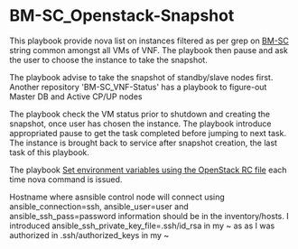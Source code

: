 # BM-SC_Openstack-Snapshot
This playbook provide nova list on instances filtered as per grep on [BM-SC](https://www.etsi.org/deliver/etsi_ts/123200_123299/123246/14.01.00_60/ts_123246v140100p.pdf) string common amongst all VMs of VNF. The playbook then pause and ask the user to choose the instance to take the snapshot. 

The playbook advise to take the snapshot of standby/slave nodes first. Another repository 'BM-SC_VNF-Status' has a playbook to figure-out Master DB and Active CP/UP nodes

The playbook check the VM status prior to shutdown and creating the snapshot, once user has chosen the instance. The playbook introduce appropriated pause to get the task completed before jumping to next task. The instance is brought back to service after snapshot creation, the last task of this playbook.

The playbook [Set environment variables using the OpenStack RC file](https://docs.openstack.org/ocata/user-guide/common/cli-set-environment-variables-using-openstack-rc.html) each time nova command is issued.

Hostname where asnsible control node will connect using ansible_connection=ssh, ansible_user=user and ansible_ssh_pass=password information should be in the inventory/hosts. I introduced ansible_ssh_private_key_file=.ssh/id_rsa in my ~ as as I was authorized in .ssh/authorized_keys in my ~

